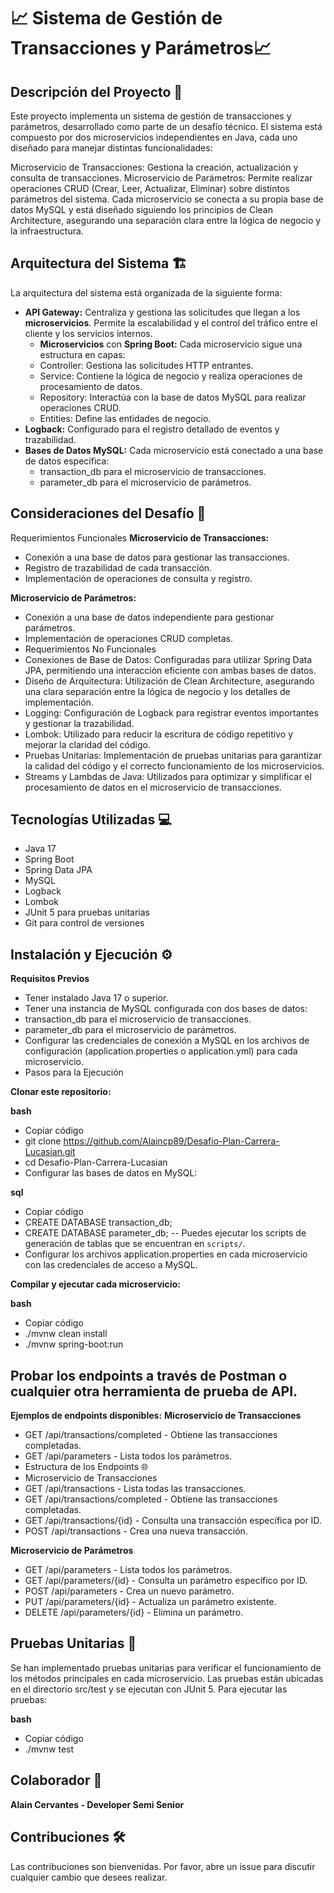 # 📈 Sistema de Gestión de Transacciones y Parámetros📈

## Descripción del Proyecto 📝
Este proyecto implementa un sistema de gestión de transacciones y parámetros, desarrollado como parte de un desafío técnico. El sistema está compuesto por dos microservicios independientes en Java, cada uno diseñado para manejar distintas funcionalidades:

Microservicio de Transacciones: Gestiona la creación, actualización y consulta de transacciones.
Microservicio de Parámetros: Permite realizar operaciones CRUD (Crear, Leer, Actualizar, Eliminar) sobre distintos parámetros del sistema.
Cada microservicio se conecta a su propia base de datos MySQL y está diseñado siguiendo los principios de Clean Architecture, asegurando una separación clara entre la lógica de negocio y la infraestructura.

## Arquitectura del Sistema 🏗️
La arquitectura del sistema está organizada de la siguiente forma:

- **API Gateway:** Centraliza y gestiona las solicitudes que llegan a los **microservicios**. Permite la escalabilidad y el control del tráfico entre el cliente y los servicios internos.
  - **Microservicios** con **Spring Boot:** Cada microservicio sigue una estructura en capas:
  - Controller: Gestiona las solicitudes HTTP entrantes.
  - Service: Contiene la lógica de negocio y realiza operaciones de procesamiento de datos.
  - Repository: Interactúa con la base de datos MySQL para realizar operaciones CRUD.
  - Entities: Define las entidades de negocio.
- **Logback:** Configurado para el registro detallado de eventos y trazabilidad.
- **Bases de Datos MySQL:** Cada microservicio está conectado a una base de datos específica:
  - transaction_db para el microservicio de transacciones.
  - parameter_db para el microservicio de parámetros.

## Consideraciones del Desafío 🚀
Requerimientos Funcionales
**Microservicio de Transacciones:**

- Conexión a una base de datos para gestionar las transacciones.
- Registro de trazabilidad de cada transacción.
- Implementación de operaciones de consulta y registro.
  
**Microservicio de Parámetros:**

- Conexión a una base de datos independiente para gestionar parámetros.
- Implementación de operaciones CRUD completas.
- Requerimientos No Funcionales
- Conexiones de Base de Datos: Configuradas para utilizar Spring Data JPA, permitiendo una interacción eficiente con ambas bases de datos.
- Diseño de Arquitectura: Utilización de Clean Architecture, asegurando una clara separación entre la lógica de negocio y los detalles de implementación.
- Logging: Configuración de Logback para registrar eventos importantes y gestionar la trazabilidad.
- Lombok: Utilizado para reducir la escritura de código repetitivo y mejorar la claridad del código.
- Pruebas Unitarias: Implementación de pruebas unitarias para garantizar la calidad del código y el correcto funcionamiento de los microservicios.
- Streams y Lambdas de Java: Utilizados para optimizar y simplificar el procesamiento de datos en el microservicio de transacciones.

## Tecnologías Utilizadas 💻
- Java 17
- Spring Boot
- Spring Data JPA
- MySQL
- Logback
- Lombok
- JUnit 5 para pruebas unitarias
- Git para control de versiones

## Instalación y Ejecución ⚙️
**Requisitos Previos**
- Tener instalado Java 17 o superior.
- Tener una instancia de MySQL configurada con dos bases de datos:
- transaction_db para el microservicio de transacciones.
- parameter_db para el microservicio de parámetros.
- Configurar las credenciales de conexión a MySQL en los archivos de configuración (application.properties o application.yml) para cada microservicio.
- Pasos para la Ejecución
  
**Clonar este repositorio:**

**bash**
- Copiar código
- git clone https://github.com/Alaincp89/Desafio-Plan-Carrera-Lucasian.git
- cd Desafio-Plan-Carrera-Lucasian
- Configurar las bases de datos en MySQL:

**sql**
- Copiar código
- CREATE DATABASE transaction_db;
- CREATE DATABASE parameter_db;
-- Puedes ejecutar los scripts de generación de tablas que se encuentran en `scripts/`.
- Configurar los archivos application.properties en cada microservicio con las credenciales de acceso a MySQL.

**Compilar y ejecutar cada microservicio:**

**bash**
- Copiar código
- ./mvnw clean install
- ./mvnw spring-boot:run
  
## Probar los endpoints a través de Postman o cualquier otra herramienta de prueba de API. 

**Ejemplos de endpoints disponibles:**
**Microservicio de Transacciones**
- GET /api/transactions/completed - Obtiene las transacciones completadas.
- GET /api/parameters - Lista todos los parámetros.
- Estructura de los Endpoints 🌐
- Microservicio de Transacciones
- GET /api/transactions - Lista todas las transacciones.
- GET /api/transactions/completed - Obtiene las transacciones completadas.
- GET /api/transactions/{id} - Consulta una transacción específica por ID.
- POST /api/transactions - Crea una nueva transacción.
  
**Microservicio de Parámetros**
- GET /api/parameters - Lista todos los parámetros.
- GET /api/parameters/{id} - Consulta un parámetro específico por ID.
- POST /api/parameters - Crea un nuevo parámetro.
- PUT /api/parameters/{id} - Actualiza un parámetro existente.
- DELETE /api/parameters/{id} - Elimina un parámetro.

## Pruebas Unitarias 🧪
Se han implementado pruebas unitarias para verificar el funcionamiento de los métodos principales en cada microservicio. Las pruebas están ubicadas en el directorio src/test y se ejecutan con JUnit 5. Para ejecutar las pruebas:

**bash**
- Copiar código
- ./mvnw test
  
## Colaborador 🤝
**Alain Cervantes - Developer Semi Senior**

## Contribuciones 🛠️
Las contribuciones son bienvenidas. Por favor, abre un issue para discutir cualquier cambio que desees realizar.


